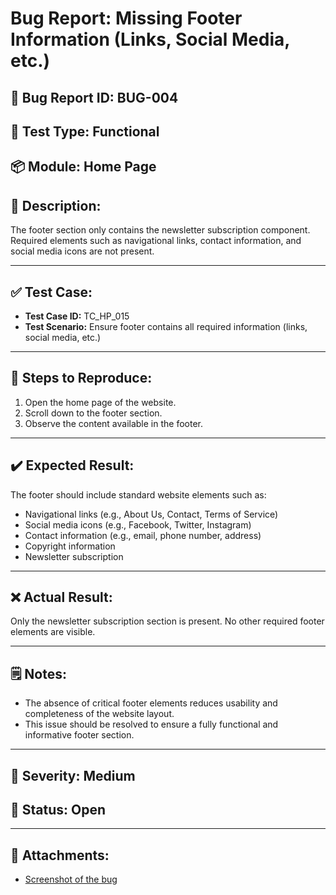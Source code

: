 # Bug Report: Missing Footer Information (Links, Social Media, etc.)

## 🐞 Bug Report ID: BUG-004

## 🧪 Test Type: Functional  
## 📦 Module: Home Page  

## 📝 Description:
The footer section only contains the newsletter subscription component. Required elements such as navigational links, contact information, and social media icons are not present.

---

## ✅ Test Case:

- **Test Case ID:** TC_HP_015  
- **Test Scenario:** Ensure footer contains all required information (links, social media, etc.)

---

## 🔁 Steps to Reproduce:
1. Open the home page of the website.
2. Scroll down to the footer section.
3. Observe the content available in the footer.

---

## ✔️ Expected Result:
The footer should include standard website elements such as:
- Navigational links (e.g., About Us, Contact, Terms of Service)
- Social media icons (e.g., Facebook, Twitter, Instagram)
- Contact information (e.g., email, phone number, address)
- Copyright information
- Newsletter subscription

---

## ❌ Actual Result:
Only the newsletter subscription section is present. No other required footer elements are visible.

---

## 🗒 Notes:
- The absence of critical footer elements reduces usability and completeness of the website layout.
- This issue should be resolved to ensure a fully functional and informative footer section.

---

## 🚨 Severity: Medium  
## 📌 Status: Open  

---

## 📎 Attachments:
- [Screenshot of the bug](link-to-screenshot-if-available)
